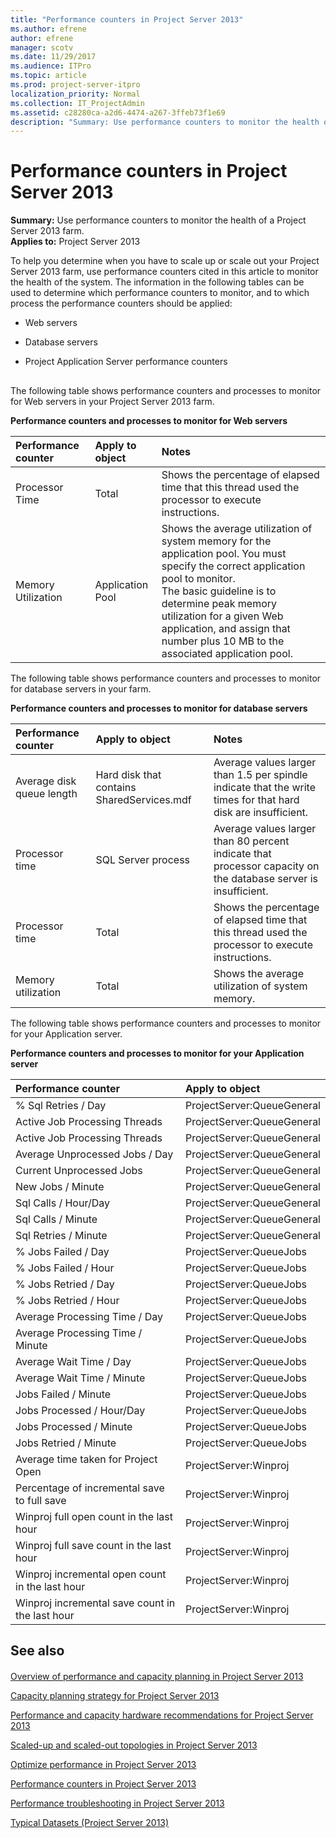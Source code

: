 ```yaml
---
title: "Performance counters in Project Server 2013"
ms.author: efrene
author: efrene
manager: scotv
ms.date: 11/29/2017
ms.audience: ITPro
ms.topic: article
ms.prod: project-server-itpro
localization_priority: Normal
ms.collection: IT_ProjectAdmin
ms.assetid: c28280ca-a2d6-4474-a267-3ffeb73f1e69
description: "Summary: Use performance counters to monitor the health of a Project Server 2013 farm."
---
```


# Performance counters in Project Server 2013
 
 **Summary:** Use performance counters to monitor the health of a Project Server 2013 farm.<br/>
**Applies to:** Project Server 2013
  
To help you determine when you have to scale up or scale out your Project Server 2013 farm, use performance counters cited in this article to monitor the health of the system. The information in the following tables can be used to determine which performance counters to monitor, and to which process the performance counters should be applied:
  
- Web servers
    
- Database servers
    
- Project Application Server performance counters
    
## 

The following table shows performance counters and processes to monitor for Web servers in your Project Server 2013 farm.
  
**Performance counters and processes to monitor for Web servers**

|**Performance counter**|**Apply to object**|**Notes**|
|:-----|:-----|:-----|
|Processor Time  <br/> |Total  <br/> |Shows the percentage of elapsed time that this thread used the processor to execute instructions.  <br/> |
|Memory Utilization  <br/> |Application Pool  <br/> |Shows the average utilization of system memory for the application pool. You must specify the correct application pool to monitor.  <br/> The basic guideline is to determine peak memory utilization for a given Web application, and assign that number plus 10 MB to the associated application pool.  <br/> |
   
The following table shows performance counters and processes to monitor for database servers in your farm.
  
**Performance counters and processes to monitor for database servers**

|**Performance counter**|**Apply to object**|**Notes**|
|:-----|:-----|:-----|
|Average disk queue length  <br/> |Hard disk that contains SharedServices.mdf  <br/> |Average values larger than 1.5 per spindle indicate that the write times for that hard disk are insufficient.  <br/> |
|Processor time  <br/> |SQL Server process  <br/> |Average values larger than 80 percent indicate that processor capacity on the database server is insufficient.  <br/> |
|Processor time  <br/> |Total  <br/> |Shows the percentage of elapsed time that this thread used the processor to execute instructions.  <br/> |
|Memory utilization  <br/> |Total  <br/> |Shows the average utilization of system memory.  <br/> |
   
The following table shows performance counters and processes to monitor for your Application server.
  
**Performance counters and processes to monitor for your Application server**

|**Performance counter**|**Apply to object**|
|:-----|:-----|
|% Sql Retries / Day  <br/> |ProjectServer:QueueGeneral  <br/> |
|Active Job Processing Threads  <br/> |ProjectServer:QueueGeneral  <br/> |
|Active Job Processing Threads  <br/> |ProjectServer:QueueGeneral  <br/> |
|Average Unprocessed Jobs / Day  <br/> |ProjectServer:QueueGeneral  <br/> |
|Current Unprocessed Jobs  <br/> |ProjectServer:QueueGeneral  <br/> |
|New Jobs / Minute  <br/> |ProjectServer:QueueGeneral  <br/> |
|Sql Calls / Hour/Day  <br/> |ProjectServer:QueueGeneral  <br/> |
|Sql Calls / Minute  <br/> |ProjectServer:QueueGeneral  <br/> |
|Sql Retries / Minute  <br/> |ProjectServer:QueueGeneral  <br/> |
|% Jobs Failed / Day  <br/> |ProjectServer:QueueJobs  <br/> |
|% Jobs Failed / Hour  <br/> |ProjectServer:QueueJobs  <br/> |
|% Jobs Retried / Day  <br/> |ProjectServer:QueueJobs  <br/> |
|% Jobs Retried / Hour  <br/> |ProjectServer:QueueJobs  <br/> |
|Average Processing Time / Day  <br/> |ProjectServer:QueueJobs  <br/> |
|Average Processing Time / Minute  <br/> |ProjectServer:QueueJobs  <br/> |
|Average Wait Time / Day  <br/> |ProjectServer:QueueJobs  <br/> |
|Average Wait Time / Minute  <br/> |ProjectServer:QueueJobs  <br/> |
|Jobs Failed / Minute  <br/> |ProjectServer:QueueJobs  <br/> |
|Jobs Processed / Hour/Day  <br/> |ProjectServer:QueueJobs  <br/> |
|Jobs Processed / Minute  <br/> |ProjectServer:QueueJobs  <br/> |
|Jobs Retried / Minute  <br/> |ProjectServer:QueueJobs  <br/> |
|Average time taken for Project Open  <br/> |ProjectServer:Winproj  <br/> |
|Percentage of incremental save to full save  <br/> |ProjectServer:Winproj  <br/> |
|Winproj full open count in the last hour  <br/> |ProjectServer:Winproj  <br/> |
|Winproj full save count in the last hour  <br/> |ProjectServer:Winproj  <br/> |
|Winproj incremental open count in the last hour  <br/> |ProjectServer:Winproj  <br/> |
|Winproj incremental save count in the last hour  <br/> |ProjectServer:Winproj  <br/> |
   
## See also

#### 

[Overview of performance and capacity planning in Project Server 2013](overview-of-performance-and-capacity-planning-in-project-server-2013.md)
  
[Capacity planning strategy for Project Server 2013](capacity-planning-strategy-for-project-server-2013.md)
  
[Performance and capacity hardware recommendations for Project Server 2013](performance-and-capacity-hardware-recommendations-for-project-server-2013.md)
  
[Scaled-up and scaled-out topologies in Project Server 2013](scaled-up-and-scaled-out-topologies-in-project-server-2013.md)
  
[Optimize performance in Project Server 2013](optimize-performance-in-project-server-2013.md)
  
[Performance counters in Project Server 2013](performance-counters-in-project-server-2013.md)
  
[Performance troubleshooting in Project Server 2013](performance-troubleshooting-in-project-server-2013.md)

[Typical Datasets (Project Server 2013)](http://technet.microsoft.com/library/e2a0a4b6-0bda-468e-aeca-00f2807bf644.aspx)

